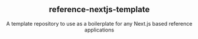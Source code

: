 <h2 align="center">
  reference-nextjs-template
</h2>

<p align="center">A template repository to use as a boilerplate for any Next.js based reference applications</p>


